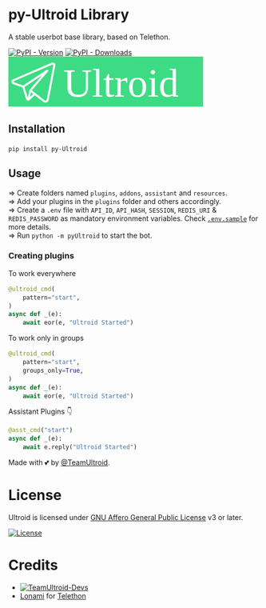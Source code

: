 # py-Ultroid Library
A stable userbot base library, based on Telethon.

[![PyPI - Version](https://img.shields.io/pypi/v/py-Ultroid?style=for-the-badge)](https://pypi.org/project/py-Ultroid)
[![PyPI - Downloads](https://img.shields.io/pypi/dm/py-Ultroid?label=DOWNLOADS&style=for-the-badge)](https://pypi.org/project/py-Ultroid)
[![The Ultroid](ultroid.svg)](https://t.me/TheUltroid)

## Installation
`pip install py-Ultroid`

## Usage
=> Create folders named `plugins`, `addons`, `assistant` and `resources`.<br/>
=> Add your plugins in the `plugins` folder and others accordingly.<br/>
=> Create a `.env` file with `API_ID`, `API_HASH`, `SESSION`, `REDIS_URI` & `REDIS_PASSWORD` as mandatory environment variables. Check
[`.env.sample`](https://github.com/TeamUltroid/Ultroid/blob/main/.env.sample) for more details.<br/>
=> Run `python -m pyUltroid` to start the bot.<br/>

### Creating plugins
To work everywhere

```python
@ultroid_cmd(
    pattern="start",
)   
async def _(e):   
    await eor(e, "Ultroid Started")   
```

To work only in groups

```python
@ultroid_cmd(
    pattern="start",
    groups_only=True,
)   
async def _(e):   
    await eor(e, "Ultroid Started")   
```

Assistant Plugins 👇

```python
@asst_cmd("start")   
async def _(e):   
    await e.reply("Ultroid Started")   
```

Made with 💕 by [@TeamUltroid](https://t.me/TeamUltroid). <br />


# License
Ultroid is licensed under [GNU Affero General Public License](https://www.gnu.org/licenses/agpl-3.0.en.html) v3 or later.

[![License](https://www.gnu.org/graphics/agplv3-155x51.png)](LICENSE)

# Credits
* [![TeamUltroid-Devs](https://img.shields.io/static/v1?label=Teamultroid&message=devs&color=critical)](https://t.me/UltroidDevs)
* [Lonami](https://github.com/LonamiWebs) for [Telethon](https://github.com/LonamiWebs/Telethon)
